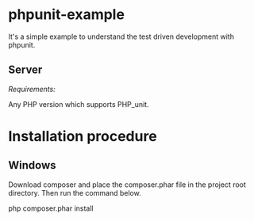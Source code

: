 phpunit-example
===============

It's a simple example to understand the test driven development with phpunit.

## Server

*Requirements:*

Any PHP version which supports PHP_unit.

# Installation procedure

## Windows

Download composer and place the composer.phar file in the project root directory. Then run the command below.

php composer.phar install